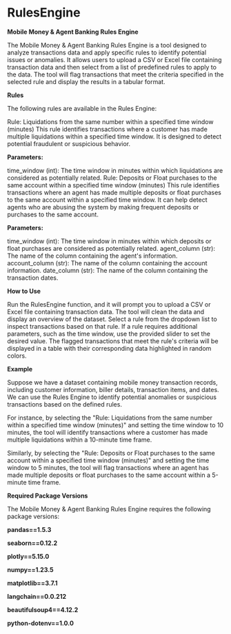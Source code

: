 ﻿# RulesEngine
**Mobile Money & Agent Banking Rules Engine**

The Mobile Money & Agent Banking Rules Engine is a tool designed to analyze transactions data and apply specific rules to identify potential issues or anomalies. It allows users to upload a CSV or Excel file containing transaction data and then select from a list of predefined rules to apply to the data. The tool will flag transactions that meet the criteria specified in the selected rule and display the results in a tabular format.

**Rules**

The following rules are available in the Rules Engine:

Rule: Liquidations from the same number within a specified time window (minutes)
This rule identifies transactions where a customer has made multiple liquidations within a specified time window. It is designed to detect potential fraudulent or suspicious behavior.

**Parameters:**

time_window (int): The time window in minutes within which liquidations are considered as potentially related.
Rule: Deposits or Float purchases to the same account within a specified time window (minutes)
This rule identifies transactions where an agent has made multiple deposits or float purchases to the same account within a specified time window. It can help detect agents who are abusing the system by making frequent deposits or purchases to the same account.

**Parameters:**

time_window (int): The time window in minutes within which deposits or float purchases are considered as potentially related.
agent_column (str): The name of the column containing the agent's information.
account_column (str): The name of the column containing the account information.
date_column (str): The name of the column containing the transaction dates.


**How to Use**

Run the RulesEngine function, and it will prompt you to upload a CSV or Excel file containing transaction data.
The tool will clean the data and display an overview of the dataset.
Select a rule from the dropdown list to inspect transactions based on that rule.
If a rule requires additional parameters, such as the time window, use the provided slider to set the desired value.
The flagged transactions that meet the rule's criteria will be displayed in a table with their corresponding data highlighted in random colors.

**Example**

Suppose we have a dataset containing mobile money transaction records, including customer information, biller details, transaction items, and dates. We can use the Rules Engine to identify potential anomalies or suspicious transactions based on the defined rules.

For instance, by selecting the "Rule: Liquidations from the same number within a specified time window (minutes)" and setting the time window to 10 minutes, the tool will identify transactions where a customer has made multiple liquidations within a 10-minute time frame.

Similarly, by selecting the "Rule: Deposits or Float purchases to the same account within a specified time window (minutes)" and setting the time window to 5 minutes, the tool will flag transactions where an agent has made multiple deposits or float purchases to the same account within a 5-minute time frame.

**Required Package Versions**

The Mobile Money & Agent Banking Rules Engine requires the following package versions:

**pandas==1.5.3**

**seaborn==0.12.2**

**plotly==5.15.0**

**numpy==1.23.5**

**matplotlib==3.7.1**

**langchain==0.0.212**

**beautifulsoup4==4.12.2**

**python-dotenv==1.0.0**
